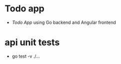 # Todo app
 - *Todo App* using Go backend and Angular frontend
# api unit tests
 - go test -v ./... 
